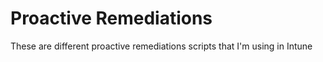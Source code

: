 # Proactive Remediations

These are different proactive remediations scripts that I'm using in Intune
